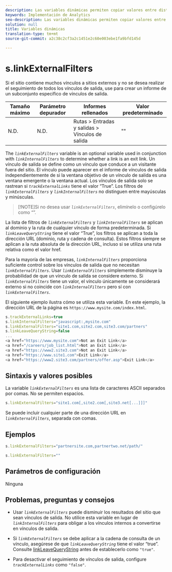 ```yaml
---
description: Las variables dinámicas permiten copiar valores entre distintas variables sin necesidad de escribir varias veces los valores completos en las solicitudes de imagen del sitio.
keywords: Implementación de Analytics
seo-description: Las variables dinámicas permiten copiar valores entre distintas variables sin necesidad de escribir varias veces los valores completos en las solicitudes de imagen del sitio.
solution: null
title: Variables dinámicas
translation-type: tm+mt
source-git-commit: a2c38c2cf3a2c1451e2c60e003ebe1fa9bfd145d

---
```



# s.linkExternalFilters

Si el sitio contiene muchos vínculos a sitios externos y no se desea realizar el seguimiento de todos los vínculos de salida, use para crear un informe de un subconjunto específico de vínculos de salida.

| Tamaño máximo | Parámetro depurador | Informes rellenados | Valor predeterminado |
|---|---|---|---|
| N.D. | N.D. | Rutas &gt; Entradas y salidas &gt; Vínculos de salida | "" |

The *`linkExternalFilters`* variable is an optional variable used in conjunction with *`linkInternalFilters`* to determine whether a link is an exit link. Un vínculo de salida se define como un vínculo que conduce a un visitante fuera del sitio. El vínculo puede aparecer en el informe de vínculos de salida independientemente de si la ventana objetivo de un vínculo de salida es una ventana emergente o la ventana actual. Los vínculos de salida solo se rastrean si *`trackExternalLinks`* tiene el valor “True”. Los filtros de *`linkExternalFilters`* y *`linkInternalFilters`* no distinguen entre mayúsculas y minúsculas.

> [!NOTE]Si no desea usar *`linkExternalFilters`*, elimínelo o configúrelo como “”.

La lista de filtros de *`linkExternalFilters`* y *`linkInternalFilters`* se aplican al dominio y la ruta de cualquier vínculo de forma predeterminada. Si *`linkLeaveQueryString`* tiene el valor “True”, los filtros se aplican a toda la dirección URL (dominio, ruta y cadena de consulta). Estos filtros siempre se aplican a la ruta absoluta de la dirección URL, incluso si se utiliza una ruta relativa como el valor href.

Para la mayoría de las empresas, *`linkInternalFilters`* proporciona suficiente control sobre los vínculos de salida que no necesitan *`linkExternalFilters`*. Usar *`linkExternalFilters`* simplemente disminuye la probabilidad de que un vínculo de salida se considere externo. Si *`linkExternalFilters`* tiene un valor, el vínculo únicamente se considerará externo si no coincide con *`linkInternalFilters`* pero sí con *`linkExternalFilters`*.

El siguiente ejemplo ilustra cómo se utiliza esta variable. En este ejemplo, la dirección URL de la página es `https://www.mysite.com/index.html`.

```js
s.trackExternalLinks=true 
s.linkInternalFilters="javascript:,mysite.com" 
s.linkExternalFilters="site1.com,site2.com,site3.com/partners" 
s.linkLeaveQueryString=false 
...
<a href="https://www.mysite.com">Not an Exit Link</a> 
<a href="/careers/job_list.html">Not an Exit Link</a> 
<a href="https://www2.site3.com">Not an Exit Link</a> 
<a href="https://www.site1.com">Exit Link</a> 
<a href="https://www2.site3.com/partners/offer.asp">Exit Link</a> 
```

## Sintaxis y valores posibles

La variable *`linkExternalFilters`* es una lista de caracteres ASCII separados por comas. No se permiten espacios.

```js
s.linkExternalFilters="site1.com[,site2.com[,site3.net[...]]]"
```

Se puede incluir cualquier parte de una dirección URL en *`linkExternalFilters`*, separada con comas.

## Ejemplos

```js
s.linkExternalFilters="partnersite.com,partnertwo.net/path/"
```

```js
s.linkExternalFilters=""
```

## Parámetros de configuración

Ninguna

## Problemas, preguntas y consejos

* Usar *`linkExternalFilters`* puede disminuir los resultados del sitio que sean vínculos de salida. No utilice esta variable en lugar de *`linkInternalFilters`* para obligar a los vínculos internos a convertirse en vínculos de salida.

* Si *`linkExternalFilters`* se debe aplicar a la cadena de consulta de un vínculo, asegúrese de que *`linkLeaveQueryString`* tiene el valor “true”. Consulte [linkLeaveQueryString](https://docs.adobe.com/content/help/en/analytics/implementation/javascript-implementation/variables-analytics-reporting/config-var/s-account.html) antes de establecerlo como `"true"`.

* Para desactivar el seguimiento de vínculos de salida, configure *`trackExternalLinks`* como `"false"`.
